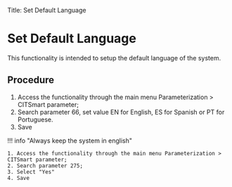 Title: Set Default Language  
# Set Default Language

This functionality is intended to  setup the default language of the system.  

## Procedure

1. Access the functionality through the main menu Parameterization > CITSmart parameter;   
2. Search parameter 66, set value EN for English, ES for Spanish or PT for Portuguese.
3. Save

!!! info "Always keep the system in english"  

    1. Access the functionality through the main menu Parameterization > CITSmart parameter;   
    2. Search parameter 275; 
    3. Select "Yes"  
    4. Save





